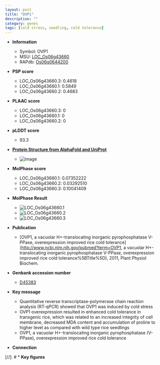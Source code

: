 ```yaml
---
layout: post
title: "OVP1"
description: ""
category: genes
tags: [cold stress, seedling, cold tolerance]
---
```


* **Information**  
    + Symbol: OVP1  
    + MSU: [LOC_Os06g43660](http://rice.plantbiology.msu.edu/cgi-bin/ORF_infopage.cgi?orf=LOC_Os06g43660)  
    + RAPdb: [Os06g0644200](http://rapdb.dna.affrc.go.jp/viewer/gbrowse_details/irgsp1?name=Os06g0644200)  

* **PSP score**  
    + LOC_Os06g43660.3: 0.4618 
    + LOC_Os06g43660.1: 0.5849 
    + LOC_Os06g43660.2: 0.4683 

* **PLAAC score**  
    + LOC_Os06g43660.3: 0 
    + LOC_Os06g43660.1: 0 
    + LOC_Os06g43660.2: 0 

* **pLDDT score**
    + 93.3

* **[Protein Structure from AlphaFold and UniProt](https://www.uniprot.org/uniprotkb/Q67WN5/entry#structure)**
    + ![image](https://ricepsp.github.io/images/Q6/AF-Q67WN5-F1.png)

* **MolPhase score**
    + LOC_Os06g43660.1: 0.07352222
    + LOC_Os06g43660.2: 0.03292510
    + LOC_Os06g43660.3: 0.10041409

* **MolPhase Result**
    + ![LOC_Os06g43660.1](https://304243504.github.io/Pictures/LOC_Os06g/LOC_Os06g43660.1.png)
    + ![LOC_Os06g43660.2](https://304243504.github.io/Pictures/LOC_Os06g/LOC_Os06g43660.2.png)
    + ![LOC_Os06g43660.3](https://304243504.github.io/Pictures/LOC_Os06g/LOC_Os06g43660.3.png)

* **Publication**  
    + [OVP1, a vacuolar H+-translocating inorganic pyrophosphatase V-PPase, overexpression improved rice cold tolerance](http://www.ncbi.nlm.nih.gov/pubmed?term=OVP1, a vacuolar H+-translocating inorganic pyrophosphatase V-PPase, overexpression improved rice cold tolerance%5BTitle%5D), 2011, Plant Physiol Biochem.

* **Genbank accession number**  
    + [D45383](http://www.ncbi.nlm.nih.gov/nuccore/D45383)

* **Key message**  
    + Quantitative reverse transcriptase-polymerase chain reaction analysis (RT-qPCR) showed that OVP1 was induced by cold stress
    + OVP1 overexpression resulted in enhanced cold tolerance in transgenic rice, which was related to an increased integrity of cell membrane, decreased MDA content and accumulation of proline to higher level as compared with wild type rice seedlings
    + OVP1, a vacuolar H+-translocating inorganic pyrophosphatase (V-PPase), overexpression improved rice cold tolerance

* **Connection**  

[//]: # * **Key figures**  


